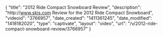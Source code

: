 {
    "title": "2012 Ride Compact Snowboard Review",
    "description": "http:\/\/www.skis.com Review for the 2012 Ride Compact Snowboard",
    "videoid": "3766957",
    "date_created": "1411361245",
    "date_modified": "1418182020",
    "type": "captivate",
    "layout": "video",
    "url": "\/v\/2012-ride-compact-snowboard-review\/3766957"
}